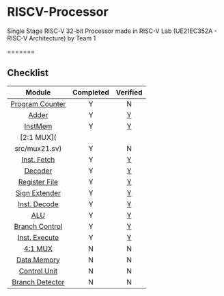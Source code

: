 # RISCV-Processor
Single Stage RISC-V 32-bit Processor made in RISC-V Lab (UE21EC352A - RISC-V Architecture) by Team 1

=======
## Checklist

| Module | Completed | Verified |
| :----: | :-: | :-: |
| [Program Counter](src/pc.sv) | Y | N |
| [Adder](src/adder.sv) | Y | [Y](src/tb_adder) |
| [InstMem](src/InstMem.sv) | Y | [Y](src/tb_InstMem.sv)|
| [2:1 MUX](
src/mux21.sv) | Y | N |
| [Inst. Fetch](src/IF.sv) | Y | [Y](src/tb_IF.sv) |
| [Decoder](src/decoder.sv) | Y | [Y](src/tb_decoder.sv) | 
| [Register File](src/RegisterFile.sv) | Y | [Y](src/tb_RegisterFile.sv) |
| [Sign Extender](src/SignExtender.sv) | Y | [Y](src/tb_SignExtender.sv) |
| [Inst. Decode](src/ID.sv) | Y | [Y](src/tb_ID.sv) |
| [ALU](src/ALU.sv) | Y | [Y](src/tb_ALU.sv) |
| [Branch Control](src/branch_control.sv) | Y | [Y](src/tb_branch_control.sv) |
| [Inst. Execute](src/IE.sv) | Y | [Y](src/tb_IE.sv) |
| [4:1 MUX](src/mux41.sv) | N | N |
| [Data Memory](src/DataMem.sv) | N | N |
| [Control Unit](src/controller.sv) | N | N |
| [Branch Detector](src/branch.sv) | N | N |

